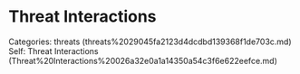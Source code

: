 # Threat Interactions

Categories: threats (threats%2029045fa2123d4dcdbd139368f1de703c.md)
Self: Threat Interactions (Threat%20Interactions%20026a32e0a1a14350a54c3f6e622eefce.md)

[](Untitled%20b7ded7ade03f40ec9bc94c1a51b17f14.md)